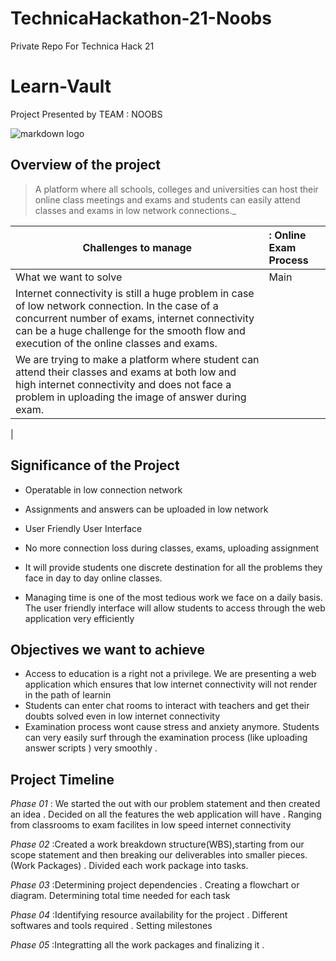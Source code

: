 # TechnicaHackathon-21-Noobs
Private Repo For Technica Hack 21
# Learn-Vault


Project Presented by TEAM : NOOBS


![markdown logo](./logmo.png "Logo")

## Overview of the project

>A platform where all schools, colleges and universities can host their online class meetings and exams and students can easily attend classes and exams in low network connections._

|Challenges to manage|: Online Exam Process|
|---------------------|:---------|
|What we want to solve|Main|
|Internet connectivity is still a huge problem in case of low network connection. In the case of a concurrent number of exams, internet connectivity can be a huge challenge for the smooth flow and execution of the online classes and exams.
|We are trying to make a platform where student can attend their classes and exams at both low and high internet connectivity and does not face a problem in uploading the image of answer during exam.
|

## Significance of the Project
* Operatable in low connection network
* Assignments and answers can be uploaded in low network
* User Friendly User Interface
* No more connection loss during classes, exams, uploading assignment
* It will provide students one discrete destination for all the problems they face in day to day online classes.

* Managing time is one of the most tedious work we face on a daily basis. The user friendly interface will allow students to access through the web application very efficiently

## Objectives we want to achieve

* Access to education is a right  not a privilege. We are presenting a web application which ensures that  low internet connectivity will not render in the path of learnin
* Students can enter chat rooms to interact with teachers and get their doubts solved even in low internet connectivity
* Examination process wont cause stress and anxiety anymore. Students can very easily surf through the examination process (like uploading answer scripts ) very smoothly .


## Project Timeline

*Phase 01*  :
We started the out with our problem statement and then created an idea . Decided on all the features the web application will have . Ranging from classrooms to exam facilites in low speed internet connectivity

*Phase 02*   :Created a work breakdown structure(WBS),starting from our scope statement and then breaking our deliverables into smaller pieces.(Work Packages) . Divided  each work package into tasks.

*Phase 03*   :Determining project dependencies . Creating a flowchart or diagram. Determining total time needed for each task


*Phase 04*   :Identifying resource availability for the project .
Different softwares and tools required .
Setting milestones

*Phase 05*   :Integratting all the work packages and finalizing it . 
